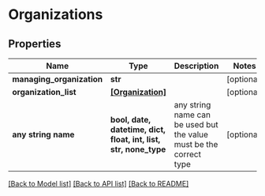 # Organizations


## Properties
Name | Type | Description | Notes
------------ | ------------- | ------------- | -------------
**managing_organization** | **str** |  | [optional] 
**organization_list** | [**[Organization]**](Organization.md) |  | [optional] 
**any string name** | **bool, date, datetime, dict, float, int, list, str, none_type** | any string name can be used but the value must be the correct type | [optional]

[[Back to Model list]](../README.md#documentation-for-models) [[Back to API list]](../README.md#documentation-for-api-endpoints) [[Back to README]](../README.md)


